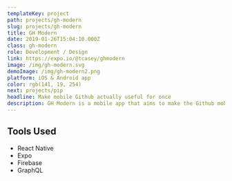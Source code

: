 ```yaml
---
templateKey: project
path: projects/gh-modern
slug: projects/gh-modern
title: GH Modern
date: 2019-01-26T15:04:10.000Z
class: gh-modern
role: Development / Design
link: https://expo.io/@tcasey/ghmodern
image: /img/gh-modern.svg
demoImage: /img/gh-modern2.png
platform: iOS & Android app
color: rgb(141, 19, 254)
next: projects/pip
headline: Make mobile Github actually useful for once
description: GH Modern is a mobile app that aims to make the Github mobile experience streamlined and customizable. It's built using their latest GraphQL API and with the workflows that I want most in a mobile client in mind.
---
```


## Tools Used

- React Native
- Expo
- Firebase
- GraphQL
